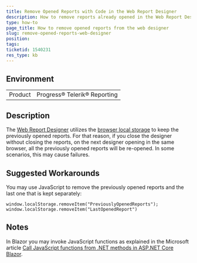 ```yaml
---
title: Remove Opened Reports with Code in the Web Report Designer
description: How to remove reports already opened in the Web Report Designer with code
type: how-to
page_title: How to remove opened reports from the web designer
slug: remove-opened-reports-web-designer
position: 
tags: 
ticketid: 1540231
res_type: kb
---
```


## Environment
<table>
	<tbody>
		<tr>
			<td>Product</td>
			<td>Progress® Telerik® Reporting</td>
		</tr>
	</tbody>
</table>


## Description
The [Web Report Designer](../web-report-designer) utilizes the [browser local storage](https://developer.mozilla.org/en-US/docs/Web/API/Window/localStorage) to keep 
the previously opened reports. For that reason, if you close the designer without closing the reports, on the next designer opening in the same browser, all 
the previously opened reports will be re-opened. In some scenarios, this may cause failures.

## Suggested Workarounds
You may use JavaScript to remove the previously opened reports and the last one that is kept separately:
```JS
window.localStorage.removeItem("PreviouslyOpenedReports");
window.localStorage.removeItem("LastOpenedReport")
```

## Notes
In Blazor you may invoke JavaScript functions as explained in the Microsoft article [Call JavaScript functions from .NET methods in ASP.NET Core Blazor](https://docs.microsoft.com/en-us/aspnet/core/blazor/javascript-interoperability/call-javascript-from-dotnet?view=aspnetcore-5.0).
